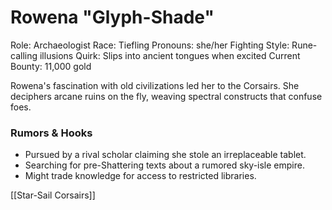 # Rowena "Glyph-Shade"

Role: Archaeologist
Race: Tiefling
Pronouns: she/her
Fighting Style: Rune-calling illusions
Quirk: Slips into ancient tongues when excited
Current Bounty: 11,000 gold

Rowena's fascination with old civilizations led her to the Corsairs. She deciphers arcane ruins on the fly, weaving spectral constructs that confuse foes.

### Rumors & Hooks
- Pursued by a rival scholar claiming she stole an irreplaceable tablet.
- Searching for pre-Shattering texts about a rumored sky-isle empire.
- Might trade knowledge for access to restricted libraries.

[[Star-Sail Corsairs]]
